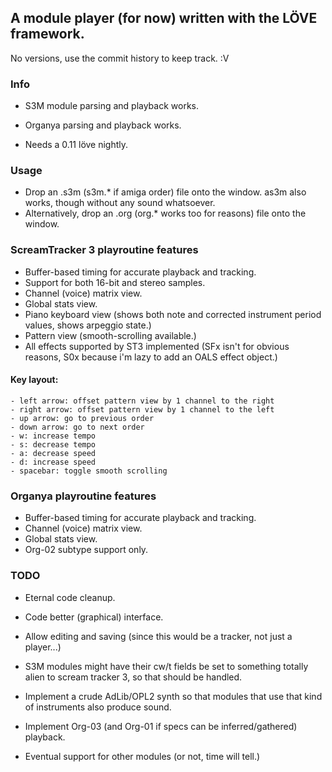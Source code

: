 A module player (for now) written with the LÖVE framework.
----------------------------------------------------------

No versions, use the commit history to keep track. :V

### Info

- S3M module parsing and playback works.
- Organya parsing and playback works.

- Needs a 0.11 löve nightly.

### Usage

- Drop an .s3m (s3m.* if amiga order) file onto the window. as3m also works, though without any sound whatsoever.
- Alternatively, drop an .org (org.* works too for reasons) file onto the window.

### ScreamTracker 3 playroutine features

- Buffer-based timing for accurate playback and tracking.
- Support for both 16-bit and stereo samples.
- Channel (voice) matrix view.
- Global stats view.
- Piano keyboard view (shows both note and corrected instrument period values, shows arpeggio state.)
- Pattern view (smooth-scrolling available.)
- All effects supported by ST3 implemented (SFx isn't for obvious reasons, S0x because i'm lazy to add an OALS effect object.)

#### Key layout:

	- left arrow: offset pattern view by 1 channel to the right
	- right arrow: offset pattern view by 1 channel to the left
	- up arrow: go to previous order
	- down arrow: go to next order
	- w: increase tempo
	- s: decrease tempo
	- a: decrease speed
	- d: increase speed
	- spacebar: toggle smooth scrolling

### Organya playroutine features

- Buffer-based timing for accurate playback and tracking.
- Channel (voice) matrix view.
- Global stats view.
- Org-02 subtype support only.

### TODO

- Eternal code cleanup.
- Code better (graphical) interface.
- Allow editing and saving (since this would be a tracker, not just a player...)

- S3M modules might have their cw/t fields be set to something totally alien to scream tracker 3, so that should be handled.
- Implement a crude AdLib/OPL2 synth so that modules that use that kind of instruments also produce sound.
- Implement Org-03 (and Org-01 if specs can be inferred/gathered) playback.

- Eventual support for other modules (or not, time will tell.)